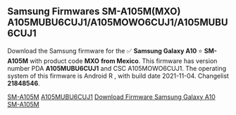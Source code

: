 <h2>Samsung Firmwares SM-A105M(MXO) A105MUBU6CUJ1/A105MOWO6CUJ1/A105MUBU6CUJ1</h2>
Download the Samsung firmware for the ✅ <strong>Samsung Galaxy A10 </strong> ⭐ <strong>SM-A105M</strong> with product code <strong>MXO</strong> <strong> from Mexico</strong>. This firmware has version number PDA <strong>A105MUBU6CUJ1</strong> and CSC A105MOWO6CUJ1. The operating system of this firmware is Android R , with build date 2021-11-04. Changelist <strong>21848546</strong>.


[SM-A105M](https://samfirm.shop/samsung/model/SM-A105M)
[A105MUBU6CUJ1](https://samfirm.shop/samsung/pda/A105MUBU6CUJ1)
[Download Firmware Samsung Galaxy A10 SM-A105M](https://samfirm.shop/samsung/firmware/471718)
